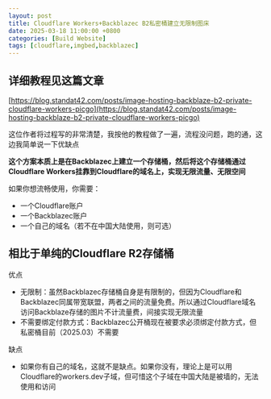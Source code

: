```yaml
---
layout: post
title: Cloudflare Workers+Backblazec B2私密桶建立无限制图床
date: 2025-03-18 11:00:00 +0800
categories: [Build Website]
tags: [cloudflare,imgbed,backblazec]
---
```




## 详细教程见这篇文章

[https://blog.standat42.com/posts/image-hosting-backblaze-b2-private-cloudflare-workers-picgo](https://blog.standat42.com/posts/image-hosting-backblaze-b2-private-cloudflare-workers-picgo)

这位作者将过程写的非常清楚，我按他的教程做了一遍，流程没问题，跑的通，这边我简单说一下优缺点

**这个方案本质上是在Backblazec上建立一个存储桶，然后将这个存储桶通过Cloudflare Workers挂靠到Cloudflare的域名上，实现无限流量、无限空间**

如果你想流畅使用，你需要：

- 一个Cloudflare账户
- 一个Backblazec账户
- 一个自己的域名（若不在中国大陆使用，则可选）



## 相比于单纯的Cloudflare R2存储桶
优点

- 无限制：虽然Backblazec存储桶自身是有限制的，但因为Cloudflare和Backblazec同属带宽联盟，两者之间的流量免费。所以通过Cloudflare域名访问Backblaze存储的图片不计流量费，间接实现无限流量
- 不需要绑定付款方式：Backblazec公开桶现在被要求必须绑定付款方式，但私密桶目前（2025.03）不需要

缺点

- 如果你有自己的域名，这就不是缺点。如果你没有，理论上是可以用Cloudflare的workers.dev子域，但可惜这个子域在中国大陆是被墙的，无法使用和访问

